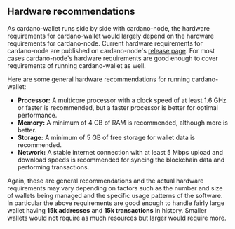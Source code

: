 ## Hardware recommendations

As cardano-wallet runs side by side with cardano-node, the hardware requirements for cardano-wallet would largely depend on the hardware requirements for cardano-node. Current hardware requirements for cardano-node are published on cardano-node's [release page](https://github.com/IntersectMBO/cardano-node/releases). For most cases cardano-node's hardware requirements are good enough to cover requirements of running cardano-wallet as well.

Here are some general hardware recommendations for running cardano-wallet:

*  **Processor:** A multicore processor with a clock speed of at least 1.6 GHz or faster is recommended, but a faster processor is better for optimal performance.
*  **Memory:** A minimum of 4 GB of RAM is recommended, although more is better.
*  **Storage:** A minimum of 5 GB of free storage for wallet data is recommended.
*  **Network:** A stable internet connection with at least 5 Mbps upload and download speeds is recommended for syncing the blockchain data and performing transactions.

Again, these are general recommendations and the actual hardware requirements may vary depending on factors such as the number and size of wallets being managed and the specific usage patterns of the software. In particular the above requirements are good enough to handle fairly large wallet having **15k addresses** and **15k transactions** in history. Smaller wallets would not require as much resources but larger would require more.
